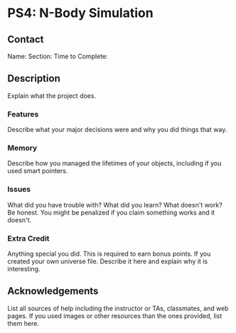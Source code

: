 # PS4: N-Body Simulation

## Contact
Name:
Section:
Time to Complete:


## Description
Explain what the project does.

### Features
Describe what your major decisions were and why you did things that way.

### Memory
Describe how you managed the lifetimes of your objects, including if you used smart pointers.

### Issues
What did you have trouble with?  What did you learn?  What doesn't work?  Be honest.  You might be penalized if you claim something works and it doesn't.

### Extra Credit
Anything special you did.  This is required to earn bonus points.
If you created your own universe file.  Describe it here and explain why it is interesting.

## Acknowledgements
List all sources of help including the instructor or TAs, classmates, and web pages.
If you used images or other resources than the ones provided, list them here.
